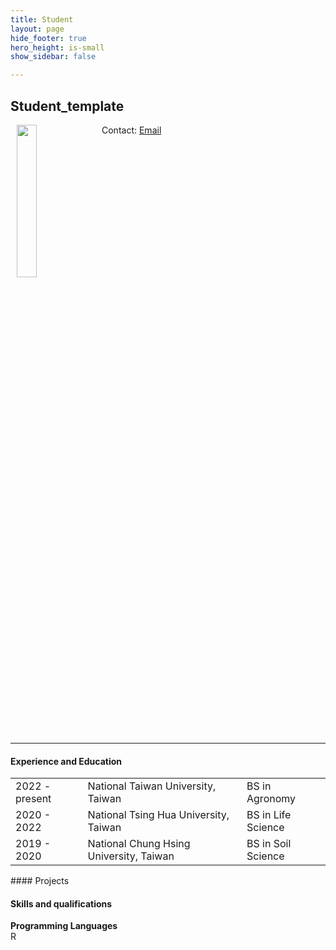 ```yaml
---
title: Student
layout: page
hide_footer: true
hero_height: is-small
show_sidebar: false

---
```


## Student_template

<img src="{{site.url}}/img/random.jpg" align="left" hspace="10" width="25%">

Contact:
<i class="fas fa-at"></i> [Email](mailto:liaohabbit@gmail.com)  

<!--
<i class="fab fa-github"></i> [Github]()  
<i class="fab fa-linkedin"></i> [LinkedIn]()
<i class="fab fa-google"></i> [Google Scholar]()  
-->

<br clear="all">
<hr class="solid">

#### Experience and Education
<table>
  <tbody>
    <tr>
      <td> 2022 - present </td>
      <td> National Taiwan University, Taiwan </td>
      <td> BS in Agronomy</td>
    </tr>
     <tr>
      <td> 2020 - 2022 </td>
      <td> National Tsing Hua University, Taiwan </td>
      <td> BS in Life Science </td>
    </tr>
     <tr>
      <td> 2019 - 2020 </td>
      <td> National Chung Hsing University, Taiwan </td>
      <td> BS in Soil Science </td>
    </tr>
  </tbody>
</table>
#### Projects

#### Skills and qualifications

**Programming Languages** <br>
R
